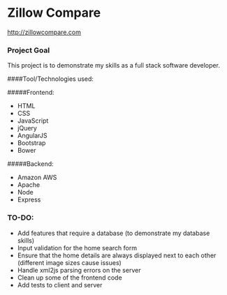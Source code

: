 # Zillow Compare
http://zillowcompare.com

### Project Goal
This project is to demonstrate my skills as a full stack software developer.

####Tool/Technologies used:

#####Frontend:
* HTML
* CSS
* JavaScript
* jQuery
* AngularJS
* Bootstrap
* Bower

#####Backend:
* Amazon AWS
* Apache
* Node
* Express

### TO-DO:
* Add features that require a database (to demonstrate my database skills)
* Input validation for the home search form
* Ensure that the home details are always displayed next to each other (different image sizes cause issues)
* Handle xml2js parsing errors on the server
* Clean up some of the frontend code
* Add tests to client and server